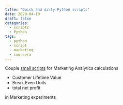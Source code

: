 ```yaml
---
title: "Quick and dirty Python scripts"
date: 2020-04-10
draft: false
categories:
  - scripts
  - Python
tags:
  - python
  - script
  - marketing
  - coursera
---
```


Couple [small scripts](https://github.com/krzysiekwie/python-scripts) for Marketing Analytics calculations

- Customer Lifetime Value
- Break Even Units
- total net profit

in Marketing experiments
